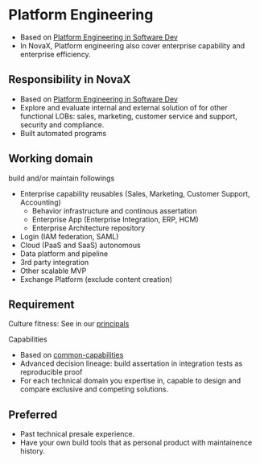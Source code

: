 # Platform Engineering
- Based on [Platform Engineering in Software Dev](https://github.com/davidkhala/As-Architect/blob/main/role/platform-engineering.md)
- In NovaX, Platform engineering also cover enterprise capability and enterprise efficiency.
## Responsibility in NovaX
- Based on [Platform Engineering in Software Dev](https://github.com/davidkhala/As-Architect/blob/main/role/platform-engineering.md)
- Explore and evaluate internal and external solution of for other functional LOBs: sales, marketing, customer service and support, security and compliance.
- Built automated programs

## Working domain
build and/or maintain followings
- Enterprise capability reusables (Sales, Marketing, Customer Support, Accounting)
  - Behavior infrastructure and continous assertation
  - Enterprise App (Enterprise Integration, ERP, HCM)
  - Enterprise Architecture repository
- Login (IAM federation, SAML)
- Cloud (PaaS and SaaS) autonomous
- Data platform and pipeline
- 3rd party integration
- Other scalable MVP
- Exchange Platform (exclude content creation)

## Requirement
Culture fitness: See in our [principals](https://github.com/novax-exchange/.github/tree/main/principals)

Capabilities
- Based on [common-capabilities](https://github.com/novax-exchange/.github/blob/main/principals/README.md#common-capabilities)
- Advanced decision lineage: build assertation in integration tests as reproducible proof
- For each technical domain you expertise in, capable to design and compare exclusive and competing solutions.

## Preferred 
- Past technical presale experience.
- Have your own build tools that as personal product with maintainence history.
